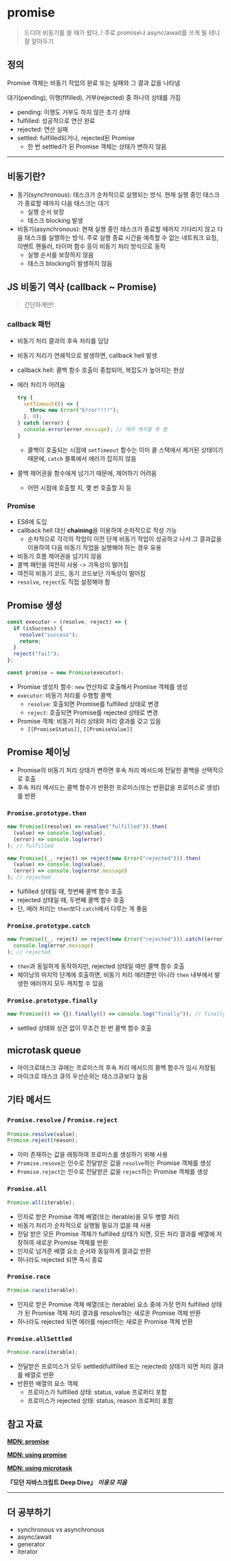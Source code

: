 # promise

> 드디어 비동기를 쓸 때가 왔다..! 주로 promise나 async/await를 쓰게 될 테니 잘 알아두기

## 정의

Promise 객체는 비동기 작업의 완료 또는 실패와 그 결과 값을 나타냄

대기(pending), 이행(flfilled), 거부(rejected) 중 하나의 상태를 가짐

- pending: 이행도 거부도 하지 않은 초기 상태
- fulfilled: 성공적으로 연산 완료
- rejected: 연산 실패
- settled: fulfilled되거나, rejected된 Promise
  - 한 번 settled가 된 Promise 객체는 상태가 변하지 않음

---

## 비동기란?

- 동기(synchronous): 태스크가 순차적으로 실행되는 방식. 현재 실행 중인 태스크가 종료할 때까지 다음 태스크는 대기
  - 실행 순서 보장
  - 태스크 blocking 발생
- 비동기(asynchronous): 현재 실행 중인 태스크가 종료할 때까지 기다리지 않고 다음 태스크를 실행하는 방식. 주로 실행 종료 시간을 예측할 수 없는 네트워크 요청, 이벤트 핸들러, 타이머 함수 등이 비동기 처리 방식으로 동작
  - 실행 순서를 보장하지 않음
  - 태스크 blocking이 발생하지 않음

## JS 비동기 역사 (callback ~ Promise)

> 간단하게만!

### callback 패턴

- 비동기 처리 결과의 후속 처리를 담당
- 비동기 처리가 연쇄적으로 발생하면, callback hell 발생
- callback hell: 콜백 함수 호출이 중첩되어, 복잡도가 높아지는 현상
- 에러 처리가 어려움

  ```js
  try {
    setTimeout(() => {
      throw new Error("Error!!!!");
    }, 0);
  } catch (error) {
    console.error(error.message); // 에러 캐치를 못 함
  }
  ```

  - 콜백이 호출되는 시점에 `setTimeout` 함수는 이미 콜 스택에서 제거된 상태이기 때문에, `catch` 블록에서 에러가 잡히지 않음

- 콜백 제어권을 함수에게 넘기기 때문에, 제어하기 어려움
  - 어떤 시점에 호출할 지, 몇 번 호출할 지 등

### Promise

- ES6에 도입
- callback hell 대신 **chaining**을 이용하여 순차적으로 작성 가능
  - 순차적으로 각각의 작업이 이전 단계 비동기 작업이 성공하고 나서 그 결과값을 이용하여 다음 비동기 작업을 실행해야 하는 경우 유용
- 비동기 흐름 제어권을 넘기지 않음
- 콜백 패턴을 여전히 사용 -> 가독성이 떨어짐
- 여전히 비동기 코드, 동기 코드보단 가독성이 떨어짐
- `resolve`, `reject`도 직접 설정해야 함

## Promise 생성

```js
const executor = (resolve, reject) => {
  if (isSuccess) {
    resolve("success");
    return;
  }
  reject("fail");
};

const promise = new Promise(executor);
```

- Promise 생성자 함수: `new` 연산자로 호출해서 Promise 객체를 생성
- `executor`: 비동기 처리를 수행할 콜백
  - `resolve`: 호출되면 Promise를 fulfilled 상태로 변경
  - `reject`: 호출되면 Promise를 rejected 상태로 변경
- Promise 객체: 비동기 처리 상태와 처리 결과를 갖고 있음
  - `[[PromiseStatus]]`, `[[PromiseValue]]`

## Promise 체이닝

- Promise의 비동기 처리 상태가 변하면 후속 처리 메서드에 전달한 콜백을 선택적으로 호출
- 후속 처리 메서드는 콜백 함수가 반환한 프로미스(또는 반환값을 프로미스로 생성)를 반환

### `Promise.prototype.then`

```js
new Promise((resolve) => resolve("fulfilled")).then(
  (value) => console.log(value),
  (error) => console.log(error)
); // fulfilled

new Promise((_, reject) => reject(new Error("rejected"))).then(
  (value) => console.log(value),
  (error) => console.log(error.message)
); // rejected
```

- fulfilled 상태일 때, 첫번째 콜백 함수 호출
- rejected 상태일 때, 두번째 콜백 함수 호출
- 단, 에러 처리는 `then`보다 `catch`에서 다루는 게 좋음

### `Promise.prototype.catch`

```js
new Promise((_, reject) => reject(new Error("rejected"))).catch((error) =>
  console.log(error.message)
); // rejected
```

- `then`과 동일하게 동작하지만, rejected 상태일 때만 콜백 함수 호출
- 체이닝의 마지막 단계에 호출하면, 비동기 처리 에러뿐만 아니라 `then` 내부에서 발생한 에러까지 모두 캐치할 수 있음

### `Promise.prototype.finally`

```js
new Promise(() => {}).finally(() => console.log("finally")); // finally
```

- settled 상태와 상관 없이 무조건 한 번 콜백 함수 호출

## microtask queue

- 마이크로태스크 큐에는 프로미스의 후속 처리 메서드의 콜백 함수가 임시 저장됨
- 마이크로 태스크 큐의 우선순위는 태스크큐보다 높음

## 기타 메서드

### `Promise.resolve` / `Promise.reject`

```js
Promise.resolve(value);
Promise.reject(reason);
```

- 이미 존재하는 값을 래핑하여 프로미스를 생성하기 위해 사용
- `Promise.resove`는 인수로 전달받은 값을 `resolve`하는 Promise 객체를 생성
- `Promise.reject`는 인수로 전달받은 값을 `reject`하는 Promise 객체를 생성

### `Promise.all`

```js
Promise.all(iterable);
```

- 인자로 받은 Promise 객체 배열(또는 iterable)을 모두 병렬 처리
- 비동기 처리가 순차적으로 실행될 필요가 없을 때 사용
- 전달 받은 모든 Promise 객체가 fulfilled 상태가 되면, 모든 처리 결과를 배열에 저장하여 새로운 Promise 객체를 반환
- 인자로 넘겨준 배열 요소 순서와 동일하게 결과값 반환
- 하나라도 rejected 되면 즉시 종료

### `Promise.race`

```js
Promise.race(iterable);
```

- 인자로 받은 Promise 객체 배열(또는 iterable) 요소 중에 가장 먼저 fulfilled 상태가 된 Promise 객체 처리 결과를 resolve하는 새로운 Promise 객체 반환
- 하나라도 rejected 되면 에러를 reject하는 새로운 Promise 객체 반환

### `Promise.allSettled`

```js
Promise.race(iterable);
```

- 전달받은 프로미스가 모두 settled(fullfilled 또는 rejected) 상태가 되면 처리 결과를 배열로 반환
- 반환한 배열의 요소 객체
  - 프로미스가 fulfilled 상태: status, value 프로퍼티 포함
  - 프로미스가 rejected 상태: status, reason 프로퍼티 포함

## 참고 자료

[**MDN: promise**](https://developer.mozilla.org/ko/docs/Web/JavaScript/Reference/Global_Objects/Promise)

[**MDN: using promise**](https://developer.mozilla.org/ko/docs/Web/JavaScript/Guide/Using_promises)

[**MDN: using microtask**](https://developer.mozilla.org/ko/docs/Web/API/HTML_DOM_API/Microtask_guide)

**『모던 자바스크립트 Deep Dive』** **_이웅모 지음_**

---

## 더 공부하기

- synchronous vs asynchronous
- async/await
- generator
- iterator
